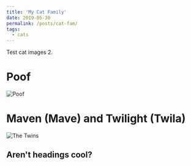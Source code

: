 ```yaml
---
title: 'My Cat Family'
date: 2019-05-30
permalink: /posts/cat-fam/
tags:
  - cats
---
```


Test cat images 2.

Poof
======
![Poof](?poof_dancer.JPG)


Maven (Mave) and Twilight (Twila)
======
![The Twins](/mave-and-twila.jpg)


Aren't headings cool?
------